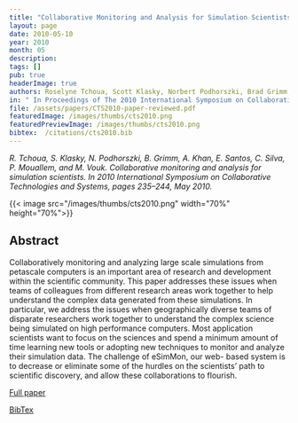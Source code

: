 ```yaml
---
title: "Collaborative Monitoring and Analysis for Simulation Scientists"
layout: page
date: 2010-05-10
year: 2010
month: 05
description:
tags: []
pub: true
headerImage: true
authors: Roselyne Tchoua, Scott Klasky, Norbert Podhorszki, Brad Grimm, Ayla Khan, Emanuele Santos, Claudio Silva, Pierre Mouallem and Mladen Vouk
in: " In Proceedings of The 2010 International Symposium on Collaborative Technologies and Systems (CTS 2010), pp. 235-244"
file: /assets/papers/CTS2010-paper-reviewed.pdf
featuredImage: /images/thumbs/cts2010.png
featuredPreviewImage: /images/thumbs/cts2010.png
bibtex:  /citations/cts2010.bib
---
```



*R. Tchoua, S. Klasky, N. Podhorszki, B. Grimm, A. Khan, E. Santos, C. Silva, P. Mouallem, and M. Vouk. Collaborative monitoring and analysis for simulation scientists. In 2010 International Symposium on Collaborative Technologies and Systems, pages 235–244, May 2010.*

{{< image src="/images/thumbs/cts2010.png" width="70%" height="70%">}}

## Abstract
Collaboratively monitoring and analyzing large scale simulations from petascale computers is an important area of research and development within the scientific community. This paper addresses these issues when teams of colleagues from different research areas work together to help understand the complex data generated from these simulations. In particular, we address the issues when geographically diverse teams of disparate researchers work together to understand the complex science being simulated on high performance computers. Most application scientists want to focus on the sciences and spend a minimum amount of time learning new tools or adopting new techniques to monitor and analyze their simulation data. The challenge of eSimMon, our web- based system is to decrease or eliminate some of the hurdles on the scientists’ path to scientific discovery, and allow these collaborations to flourish.

[Full paper](/papers/CTS2010-paper-reviewed.pdf)

[BibTex](/citations/cts2010.bib) 